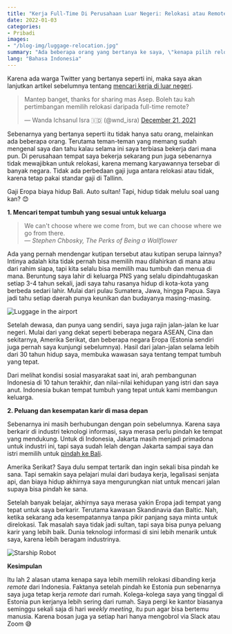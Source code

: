 ```yaml
---
title: "Kerja Full-Time Di Perusahaan Luar Negeri: Relokasi atau Remote?" 
date: 2022-01-03
categories:
- Pribadi
images:
- "/blog-img/luggage-relocation.jpg"
summary: "Ada beberapa orang yang bertanya ke saya, \"kenapa pilih relokasi kalau bisa remote?\""
lang: "Bahasa Indonesia"
---
```


Karena ada warga Twitter yang bertanya seperti ini, maka saya akan lanjutkan artikel sebelumnya tentang [mencari kerja di luar negeri](/personal/mencari-kerja-di-luar-negeri).

<blockquote class="twitter-tweet"><p lang="in" dir="ltr">Mantep banget, thanks for sharing mas Asep. Boleh tau kah pertimbangan memilih relokasi daripada full-time remote?</p>&mdash; Wanda Ichsanul Isra 🇮🇩 (@wnd_isra) <a href="https://twitter.com/wnd_isra/status/1473240751567867909?ref_src=twsrc%5Etfw">December 21, 2021</a></blockquote> <script async src="https://platform.twitter.com/widgets.js" charset="utf-8"></script>

Sebenarnya yang bertanya seperti itu tidak hanya satu orang, melainkan ada beberapa orang. Terutama teman-teman yang memang sudah mengenal saya dan tahu kalau selama ini saya terbiasa bekerja dari mana pun. Di perusahaan tempat saya bekerja sekarang pun juga sebenarnya tidak mewajibkan untuk relokasi, karena memang karyawannya tersebar di banyak negara. Tidak ada perbedaan gaji juga antara relokasi atau tidak, karena tetap pakai standar gaji di Tallinn.

Gaji Eropa biaya hidup Bali. Auto sultan! Tapi, hidup tidak melulu soal uang kan? 😊

**1. Mencari tempat tumbuh yang sesuai untuk keluarga**

> We can't choose where we come from, but we can choose where we go from there.<br />
> &mdash; <cite>Stephen Chbosky, The Perks of Being a Wallflower</cite>

Ada yang pernah mendengar kutipan tersebut atau kutipan serupa lainnya? Intinya adalah kita tidak pernah bisa memilih mau dilahirkan di mana atau dari rahim siapa, tapi kita selalu bisa memilih mau tumbuh dan menua di mana. Beruntung saya lahir di keluarga PNS yang selalu dipindahtugaskan setiap 3-4 tahun sekali, jadi saya tahu rasanya hidup di kota-kota yang berbeda sedari lahir. Mulai dari pulau Sumatera, Jawa, hingga Papua. Saya jadi tahu setiap daerah punya keunikan dan budayanya masing-masing.

![Luggage in the airport](/blog-img/luggage-relocation.jpg)

Setelah dewasa, dan punya uang sendiri, saya juga rajin jalan-jalan ke luar negeri. Mulai dari yang dekat seperti beberapa negara ASEAN, Cina dan sekitarnya, Amerika Serikat, dan beberapa negara Eropa (Estonia sendiri juga pernah saya kunjungi sebelumnya). Hasil dari jalan-jalan selama lebih dari 30 tahun hidup saya, membuka wawasan saya tentang tempat tumbuh yang tepat.

Dari melihat kondisi sosial masyarakat saat ini, arah pembangunan Indonesia di 10 tahun terakhir, dan nilai-nilai kehidupan yang istri dan saya anut. Indonesia bukan tempat tumbuh yang tepat untuk kami membangun keluarga.

**2. Peluang dan kesempatan karir di masa depan**

Sebenarnya ini masih berhubungan dengan poin sebelumnya. Karena saya berkarir di industri teknologi informasi, saya merasa perlu pindah ke tempat yang mendukung. Untuk di Indonesia, Jakarta masih menjadi primadona untuk industri ini, tapi saya sudah lelah dengan Jakarta sampai saya dan istri memilih untuk [pindah ke Bali](/business/terima-kasih-froyo-asep-is-out). 

Amerika Serikat? Saya dulu sempat tertarik dan ingin sekali bisa pindah ke sana. Tapi semakin saya pelajari mulai dari budaya kerja, legalisasi senjata api, dan biaya hidup akhirnya saya mengurungkan niat untuk mencari jalan supaya bisa pindah ke sana.

Setelah banyak belajar, akhirnya saya merasa yakin Eropa jadi tempat yang tepat untuk saya berkarir. Terutama kawasan Skandinavia dan Baltic. Nah, ketika sekarang ada kesempatannya tanpa pikir panjang saya minta untuk direlokasi. Tak masalah saya tidak jadi sultan, tapi saya bisa punya peluang karir yang lebih baik. Dunia teknologi informasi di sini lebih menarik untuk saya, karena lebih beragam industrinya.

![Starship Robot](/blog-img/starship-robot.jpg)

**Kesimpulan**

Itu lah 2 alasan utama kenapa saya lebih memilih relokasi dibanding kerja *remote* dari Indonesia. Faktanya setelah pindah ke Estonia pun sebenarnya saya juga tetap kerja *remote* dari rumah. Kolega-kolega saya yang tinggal di Estonia pun kerjanya lebih sering dari rumah. Saya pergi ke kantor biasanya seminggu sekali saja di hari *weekly meeting*, itu pun agar bisa bertemu manusia. Karena bosan juga ya setiap hari hanya mengobrol via Slack atau Zoom 😅
